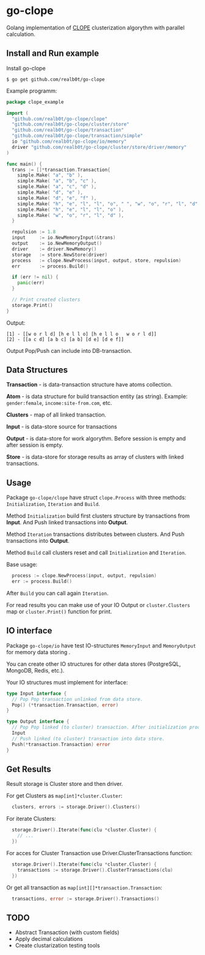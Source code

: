 # go-clope

Golang implementation of [CLOPE](https://www.google.ru/search?q=clope) clusterization algorythm with parallel calculation.

## Install and Run example

Install go-clope
```
$ go get github.com/realb0t/go-clope
```

Example programm:
```go
package clope_example

import (
  "github.com/realb0t/go-clope/clope"
  "github.com/realb0t/go-clope/cluster/store"
  "github.com/realb0t/go-clope/transaction"
  "github.com/realb0t/go-clope/transaction/simple"
  io "github.com/realb0t/go-clope/io/memory"
  driver "github.com/realb0t/go-clope/cluster/store/driver/memory"
)

func main() {
  trans := []*transaction.Transaction{ 
    simple.Make( "a", "b" ),
    simple.Make( "a", "b", "c" ),
    simple.Make( "a", "c", "d" ),
    simple.Make( "d", "e" ),
    simple.Make( "d", "e", "f" ),
    simple.Make( "h", "e", "l", "l", "o", " ", "w", "o", "r", "l", "d" ),
    simple.Make( "h", "e", "l", "l", "o" ),
    simple.Make( "w", "o", "r", "l", "d" ),
  }

  repulsion := 1.8
  input     := io.NewMemoryInput(&trans)
  output    := io.NewMemoryOutput()
  driver    := driver.NewMemory()
  storage   := store.NewStore(driver)
  process   := clope.NewProcess(input, output, store, repulsion)
  err       := process.Build()

  if (err != nil) {
    panic(err)
  }

  // Print created clusters
  storage.Print()
}
```

Output:
```
[1] - [[w o r l d] [h e l l o] [h e l l o   w o r l d]]
[2] - [[a c d] [a b c] [a b] [d e] [d e f]]
```

Output Pop/Push can include into DB-transaction.

## Data Structures

**Transaction** - is data-transaction structure have atoms collection.

**Atom** - is data structure for build transaction entity (as string). 
Example: `gender:female`, `income:site-from.com`, etc.

**Clusters** - map of all linked transaction.

**Input** - is data-store source for transactions

**Output** - is data-store for work algorythm. Before session is empty and after session is empty.

**Store** - is data-store for storage results as array of clusters with linked transactions. 

## Usage

Package `go-clope/clope` have struct `clope.Process` with three methods:
`Initialization`, `Iteration` and `Build`.

Method `Initialization` build first clusters structure by transactions from **Input**. And Push linked transactions into **Output**.

Method `Iteration` transactions distributes between clusters. And Push transactions into **Output**.

Method `Build` call clusters reset and call `Initialization` and `Iteration`.

Base usage:
```go
  process := clope.NewProcess(input, output, repulsion)
  err := process.Build()
```

After `Build` you can call again `Iteration`.

For read results you can make use of your IO Output or `cluster.Clusters` map or `cluster.Print()` function for print.

## IO interface

Package `go-clope/io` have test IO-structures `MemoryInput` and `MemoryOutput` for memory data storing . 

You can create other IO structures for other data stores (PostgreSQL, MongoDB, Redis, etc.).

Your IO structures must implement for interface:
```go
type Input interface {
  // Pop Pop transaction unlinked from data store.
  Pop() (*transaction.Transaction, error)
}

type Output interface {
  // Pop Pop linked (to cluster) transaction. After initialization process.
  Input
  // Push linked (to cluster) transaction into data store.
  Push(*transaction.Transaction) error
}
```

## Get Results

Result storage is Cluster store and then driver.

For get Clusters as `map[int]*cluster.Cluster`:
```go
  clusters, errors := storage.Driver().Clusters()
```

For iterate Clusters:
```go
  storage.Driver().Iterate(func(clu *cluster.Cluster) {
    // ...
  })
```

For acces for Cluster Transaction use Driver.ClusterTransactions function:
```go
  storage.Driver().Iterate(func(clu *cluster.Cluster) {
    transactions := storage.Driver().ClusterTransactions(clu)
  })
```

Or get all transaction as `map[int][]*transaction.Transaction`:
```go
  transactions, error := storage.Driver().Transactions()
```

## TODO

- Abstract Transaction (with custom fields)
- Apply decimal calculations
- Create clustarization testing tools